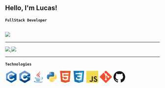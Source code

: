 ## Hello, I'm Lucas!
**`FullStack Developer`**
<p></p>

<br>
<div>
  <a href="mailto:lucasgomesmartimianoferreira@gmail.com" target="_blank"><img src="https://img.shields.io/badge/Gmail-D14836?style=for-the-badge&logo=gmail&logoColor=white" target="_blank"></a>
  <a href="" target="_blank"><img src="" target="_blank"></a>
  <a href="" target="_blank"><img src="" target="_blank"></a>
  <a href="" target="_blank"><img src="" target="_blank"></a>
</div>

<hr>

<div>
  <a href="https://github.com/Lucas-martimiano/">
    <img height="180em" src="https://github-readme-stats.vercel.app/api?username=Lucas-martimiano&show_icons=true&theme=dracula">
    <img height="180em" src="https://github-readme-stats.vercel.app/api/top-langs/?username=Lucas-martimiano&layout=compact&theme=dracula">
  </a>
</div>

<hr>

**`Technologies`**
<div style="display: inline_block">
  <img align="center" height="40" width="40" src="https://github.com/devicons/devicon/blob/master/icons/c/c-original.svg">
  <img align="center" height="40" width="40" src="https://github.com/devicons/devicon/blob/master/icons/cplusplus/cplusplus-original.svg">
  <img align="center" height="40" width="40" src="https://github.com/devicons/devicon/blob/master/icons/java/java-original.svg">
  <img align="center" height="40" width="40" src="https://github.com/devicons/devicon/blob/master/icons/python/python-original.svg">
  <img align="center" height="40" width="40" src="https://github.com/devicons/devicon/blob/master/icons/html5/html5-original.svg">
  <img align="center" height="40" width="40" src="https://github.com/devicons/devicon/blob/master/icons/css3/css3-original.svg">
  <img align="center" height="40" width="40" src="https://github.com/devicons/devicon/blob/master/icons/javascript/javascript-original.svg">
  <img align="center" height="40" width="40" src="https://github.com/devicons/devicon/blob/master/icons/git/git-original.svg">
  <img align="center" height="40" width="40" src="https://github.com/devicons/devicon/blob/master/icons/github/github-original.svg">
</div>

